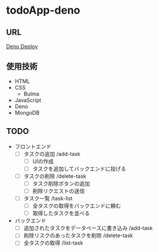 # todoApp-deno
## URL
[Deno Deploy](noto-todo-app.deno.dev)
## 使用技術
- HTML
- CSS
  - Bulma
- JavaScript
- Deno
- MongoDB

## TODO
- フロントエンド
  - [ ] タスクの追加 /add-task
    - [ ] UIの作成
    - [ ] タスクを追加してバックエンドに投げる
  - [ ] タスクの削除 /delete-task
    - [ ] タスク削除ボタンの追加
    - [ ] 削除リクエストの送信
  - [ ] タスク一覧 /task-list
    - [ ] 全タスクの取得をバックエンドに頼む
    - [ ] 取得したタスクを並べる
- バックエンド
  - [ ] 追加されたタスクをデータベースに書き込み /add-task
  - [ ] 削除リスクのあったタスクを削除 /delete-task
  - [ ] 全タスクの取得 /list-task
